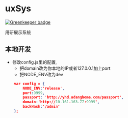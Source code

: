 # uxSys

[![Greenkeeper badge](https://badges.greenkeeper.io/liuliangsir/uxSys.svg)](https://greenkeeper.io/)

用研展示系统

## 本地开发

- 修改config.js里的配置, 
    -  把domain改为你本地的IP或者127.0.0.1加上port
    -  把NODE_ENV改为dev
```JSON
    var config = {
        NODE_ENV:'release',
        port:9999,
        passport: 'http://yhd.adanghome.com/passport',
        domain:'http://10.161.163.77:9999',
        backHash:'/admin'
    };
````
